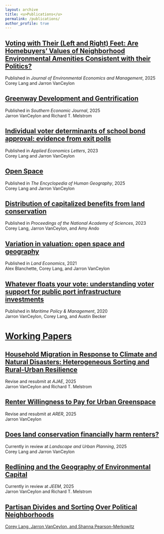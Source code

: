```yaml
---
layout: archive
title: <u>Publications</u>
permalink: /publications/
author_profile: true
---
```

## [Voting with Their (Left and Right) Feet: Are Homebuyers’ Values of Neighborhood Environmental Amenities Consistent with their Politics?](https://doi.org/10.1016/j.jeem.2025.103157)
Published in *Journal of Environmental Economics and Management*, 2025 <br>
Corey Lang and Jarron VanCeylon

## [Greenway Development and Gentrification](https://doi.org/10.1002/soej.12768)
Published in *Southern Economic Journal*, 2025 <br>
Jarron VanCeylon and Richard T. Melstrom

## [Individual voter determinants of school bond approval: evidence from exit polls](https://doi.org/10.1080/13504851.2025.2462719)
Published in *Applied Economics Letters*, 2023 <br>
Corey Lang and Jarron VanCeylon

## [Open Space](https://doi.org/10.1007/978-3-031-25900-5_302-1)
Published in *The Encyclopedia of Human Geography*, 2025 <br>
Corey Lang and Jarron VanCeylon

## [Distribution of capitalized benefits from land conservation](https://www.pnas.org/doi/10.1073/pnas.2215262120)
Published in *Proceedings of the National Academy of Sciences*, 2023 <br>
Corey Lang, Jarron VanCeylon, and Amy Ando

## [Variation in valuation: open space and geography](https://le.uwpress.org/content/early/2021/09/28/le.97.4.011720-0005R)
Published in *Land Economics*, 2021 <br>
Alex Blanchette, Corey Lang, and Jarron VanCeylon

## [Whatever floats your vote: understanding voter support for public port infrastructure investments](https://doi.org/10.1080/03088839.2020.1754478)
Published in *Maritime Policy & Management*, 2020 <br>
Jarron VanCeylon, Corey Lang, and Austin Becker

# <u>Working Papers</u>

## <u>Household Migration in Response to Climate and Natural Disasters: Heterogeneous Sorting and Rural-Urban Resilience</u>
Revise and resubmit at *AJAE*, 2025 <br>
Jarron VanCeylon and Richard T. Melstrom

## <u>Renter Willingness to Pay for Urban Greenspace</u>
Revise and resubmit at *ARER*, 2025 <br>
Jarron VanCeylon

## [Does land conservation financially harm renters?](https://digitalcommons.uri.edu/cgi/viewcontent.cgi?article=1005&context=enre_working_papers)
Currently in review at *Landscape and Urban Planning*, 2025 <br>
Corey Lang and Jarron VanCeylon

## <u>Redlining and the Geography of Environmental Capital</u>
Currently in review at *JEEM*, 2025 <br>
Jarron VanCeylon and Richard T. Melstrom

## <u> Partisan Divides and Sorting Over Political Neighborhoods<u/> 
Corey Lang, Jarron VanCeylon, and Shanna Pearson-Merkowitz

